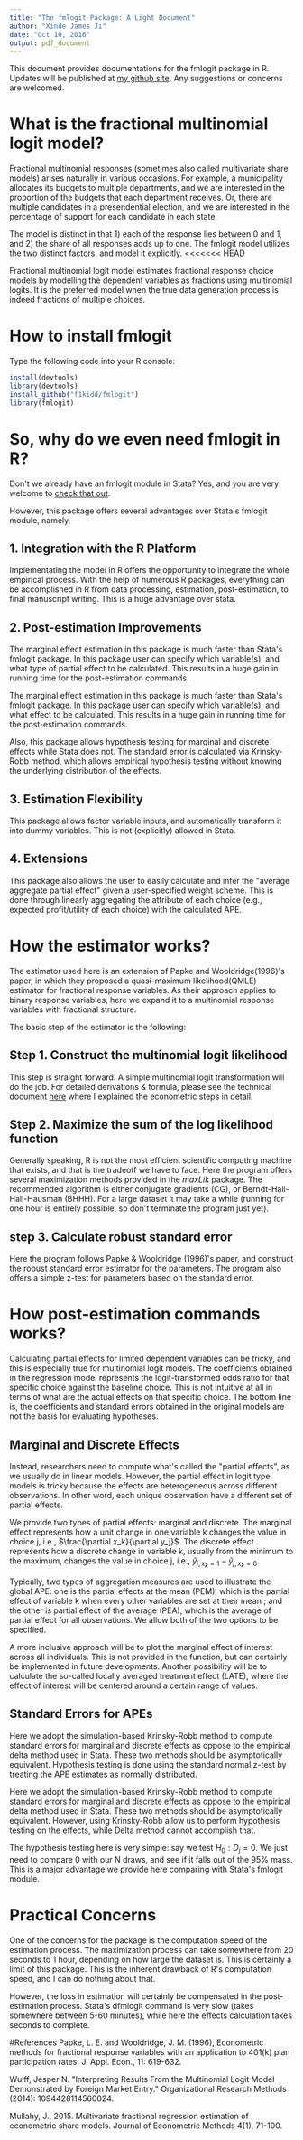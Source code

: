 ```yaml
---
title: "The fmlogit Package: A Light Document"
author: "Xinde James Ji" 
date: "Oct 10, 2016"
output: pdf_document
---
```


This document provides documentations for the fmlogit package in R. Updates will be published at [my github site](https://github.com/f1kidd/fmlogit). Any suggestions or concerns are welcomed. 

# What is the fractional multinomial logit model?
Fractional multinomial responses (sometimes also called multivariate share models) arises naturally in various occasions. For example, a municipality allocates its budgets to multiple departments, and we are interested in the proportion of the budgets that each department receives. Or, there are multiple candidates in a presendential election, and we are interested in the percentage of support for each candidate in each state. 

The model is distinct in that 1) each of the response lies between 0 and 1, and 2) the share of all responses adds up to one. The fmlogit model utilizes the two distinct factors, and model it explicitly. 
<<<<<<< HEAD

Fractional multinomial logit model estimates fractional response choice models by modelling the dependent variables as fractions using multinomial logits. It is the preferred model when the true data generation process is indeed fractions of multiple choices. 

# How to install fmlogit
Type the following code into your R console:
```R
install(devtools)
library(devtools)
install_github("f1kidd/fmlogit")
library(fmlogit)
```

# So, why do we even need fmlogit in R? 
Don't we already have an fmlogit module in Stata? Yes, and you are very welcome to [check that out](http://maartenbuis.nl/software/fmlogit.html). 

However, this package offers several advantages over Stata's fmlogit module, namely,
## 1. Integration with the R Platform
Implementating the model in R offers the opportunity to integrate the whole empirical process. With the help of numerous R packages, everything can be accomplished in R from data processing, estimation, post-estimation, to final manuscript writing. This is a huge advantage over stata. 

## 2. Post-estimation Improvements

The marginal effect estimation in this package is much faster than Stata's fmlogit package. In this package user can specify which variable(s), and what type of partial effect to be calculated. This results in a huge gain in running time for the post-estimation commands. 

The marginal effect estimation in this package is much faster than Stata's fmlogit package. In this package user can specify which variable(s), and what effect to be calculated. This results in a huge gain in running time for the post-estimation commands. 

Also, this package allows hypothesis testing for marginal and discrete effects while Stata does not. The standard error is calculated via Krinsky-Robb method, which allows empirical hypothesis testing without knowing the underlying distribution of the effects. 


## 3. Estimation Flexibility
This package allows factor variable inputs, and automatically transform it into dummy variables. This is not (explicitly) allowed in Stata. 

## 4. Extensions
This package also allows the user to easily calculate and infer the "average aggregate partial effect" given a user-specified weight scheme. This is done through linearly aggregating the attribute of each choice (e.g., expected profit/utility of each choice) with the calculated APE. 

# How the estimator works?
The estimator used here is an extension of Papke and Wooldridge(1996)'s paper, in which they proposed a quasi-maximum likelihood(QMLE) estimator for fractional response variables. As their approach applies to binary response variables, here we expand it to a multinomial response variables with fractional structure. 

The basic step of the estimator is the following: 
## Step 1. Construct the multinomial logit likelihood
This step is straight forward. A simple multinomial logit transformation will do the job. For detailed derivations & formula, please see the technical document [here](https://github.com/f1kidd/fmlogit/blob/master/Documentation/fmlogit_docs.pdf) where I explained the econometric steps in detail.  
## Step 2. Maximize the sum of the log likelihood function
Generally speaking, R is not the most efficient scientific computing machine that exists, and that is the tradeoff we have to face. Here the program offers several maximization methods provided in the *maxLik* package. The recommended algorithm is either conjugate gradients (CG), or Berndt-Hall-Hall-Hausman (BHHH). For a large dataset it may take a while (running for one hour is entirely possible, so don't terminate the program just yet).
## step 3. Calculate robust standard error
Here the program follows Papke & Wooldridge (1996)'s paper, and construct the robust standard error estimator for the parameters. The program also offers a simple z-test for parameters based on the standard error. 

# How post-estimation commands works?

Calculating partial effects for limited dependent variables can be tricky, and this is especially true for multinomial logit models. The coefficients obtained in the regression model represents the logit-transformed odds ratio for that specific choice against the baseline choice. This is not intuitive at all in terms of what are the actual effects on that specific choice. The bottom line is, the coefficients and standard errors obtained in the original models are not the basis for evaluating hypotheses. 

##  Marginal and Discrete Effects
Instead, researchers need to compute what's called the "partial effects", as we usually do in linear models. However, the partial effect in logit type models is tricky because the effects are heterogeneous across different observations. In other word, each unique observation have a different set of partial effects.
 
We provide two types of partial effects: marginal and discrete. The marginal effect represents how a unit change in one variable k changes the value in choice j, i.e., $\frac{\partial x_k}{\partial y_j}$. The discrete effect represents how a discrete change in variable k, usually from the minimum to the maximum, changes the value in choice j, i.e., $\hat{y}_{j,x_k=1}-\hat{y}_{j,x_k=0}$. 

Typically, two types of aggregation measures are used to illustrate the global APE: one is the partial effects at the mean (PEM), which is the partial effect of variable k when every other variables are set at their mean ; and the other is partial effect of the average (PEA), which is the average of partial effect for all observations. We allow both of the two options to be specified. 

A more inclusive approach will be to plot the marginal effect of interest across all individuals. This is not provided in the function, but can certainly be implemented in future developments. Another possibility will be to calculate the so-called locally averaged treatment effect (LATE), where the effect of interest will be centered around a certain range of values.  

## Standard Errors for APEs


Here we adopt the simulation-based Krinsky-Robb method to compute standard errors for marginal and discrete effects as oppose to the empirical delta method used in Stata. These two methods should be asymptotically equivalent. Hypothesis testing is done using the standard normal z-test by treating the APE estimates as normally distributed.

Here we adopt the simulation-based Krinsky-Robb method to compute standard errors for marginal and discrete effects as oppose to the empirical delta method used in Stata. These two methods should be asymptotically equivalent. However, using Krinsky-Robb allow us to perform hypothesis testing on the effects, while Delta method cannot accomplish that. 

The hypothesis testing here is very simple: say we test $H_0: D_j=0$. We just need to compare 0 with our N draws, and see if it falls out of the 95% mass. This is a major advantage we provide here comparing with Stata's fmlogit module. 


# Practical Concerns

One of the concerns for the package is the computation speed of the estimation process. The maximization process can take somewhere from 20 seconds to 1 hour, depending on how large the dataset is. This is certainly a limit of this package. This is the inherent drawback of R's computation speed, and I can do nothing about that. 

However, the loss in estimation will certainly be compensated in the post-estimation process. Stata's dfmlogit command is very slow (takes somewhere between 5-60 minutes), while here the effects calculation takes seconds to complete. 

#References
Papke, L. E. and Wooldridge, J. M. (1996), Econometric methods for fractional response variables with an application to 401(k) plan participation rates. J. Appl. Econ., 11: 619-632.

Wulff, Jesper N. "Interpreting Results From the Multinomial Logit Model Demonstrated by Foreign Market Entry." Organizational Research Methods (2014): 1094428114560024.

Mullahy, J., 2015. Multivariate fractional regression estimation of econometric share models. Journal of Econometric Methods 4(1), 71-100.






